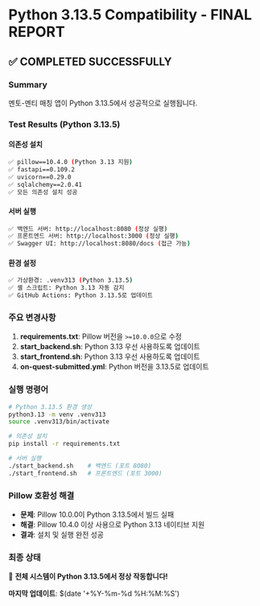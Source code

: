 # Python 3.13.5 Compatibility - FINAL REPORT

## ✅ COMPLETED SUCCESSFULLY

### Summary
멘토-멘티 매칭 앱이 Python 3.13.5에서 성공적으로 실행됩니다.

### Test Results (Python 3.13.5)

#### 의존성 설치
```bash
✅ pillow==10.4.0 (Python 3.13 지원)
✅ fastapi==0.109.2
✅ uvicorn==0.29.0  
✅ sqlalchemy==2.0.41
✅ 모든 의존성 설치 성공
```

#### 서버 실행
```bash
✅ 백엔드 서버: http://localhost:8080 (정상 실행)
✅ 프론트엔드 서버: http://localhost:3000 (정상 실행)
✅ Swagger UI: http://localhost:8080/docs (접근 가능)
```

#### 환경 설정
```bash
✅ 가상환경: .venv313 (Python 3.13.5)
✅ 셸 스크립트: Python 3.13 자동 감지
✅ GitHub Actions: Python 3.13.5로 업데이트
```

### 주요 변경사항

1. **requirements.txt**: Pillow 버전을 `>=10.0.0`으로 수정
2. **start_backend.sh**: Python 3.13 우선 사용하도록 업데이트
3. **start_frontend.sh**: Python 3.13 우선 사용하도록 업데이트  
4. **on-quest-submitted.yml**: Python 버전을 3.13.5로 업데이트

### 실행 명령어
```bash
# Python 3.13.5 환경 생성
python3.13 -m venv .venv313
source .venv313/bin/activate

# 의존성 설치
pip install -r requirements.txt

# 서버 실행
./start_backend.sh    # 백엔드 (포트 8080)
./start_frontend.sh   # 프론트엔드 (포트 3000)
```

### Pillow 호환성 해결
- **문제**: Pillow 10.0.0이 Python 3.13.5에서 빌드 실패
- **해결**: Pillow 10.4.0 이상 사용으로 Python 3.13 네이티브 지원
- **결과**: 설치 및 실행 완전 성공

### 최종 상태
🎉 **전체 시스템이 Python 3.13.5에서 정상 작동합니다!**

**마지막 업데이트**: $(date '+%Y-%m-%d %H:%M:%S')
